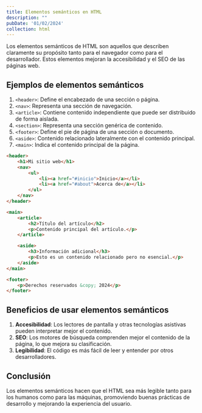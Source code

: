 ```yaml
---
title: Elementos semánticos en HTML
description: ""
pubDate: '01/02/2024'
collection: html
---
```


Los elementos semánticos de HTML son aquellos que describen claramente su propósito tanto para el navegador como para el desarrollador. Estos elementos mejoran la accesibilidad y el SEO de las páginas web.

## Ejemplos de elementos semánticos

1. `<header>`: Define el encabezado de una sección o página.
2. `<nav>`: Representa una sección de navegación.
3. `<article>`: Contiene contenido independiente que puede ser distribuido de forma aislada.
4. `<section>`: Representa una sección genérica de contenido.
5. `<footer>`: Define el pie de página de una sección o documento.
6. `<aside>`: Contenido relacionado lateralmente con el contenido principal.
7. `<main>`: Indica el contenido principal de la página.

```html
<header>
    <h1>Mi sitio web</h1>
    <nav>
        <ul>
            <li><a href="#inicio">Inicio</a></li>
            <li><a href="#about">Acerca de</a></li>
        </ul>
    </nav>
</header>

<main>
    <article>
        <h2>Título del artículo</h2>
        <p>Contenido principal del artículo.</p>
    </article>

    <aside>
        <h3>Información adicional</h3>
        <p>Esto es un contenido relacionado pero no esencial.</p>
    </aside>
</main>

<footer>
    <p>Derechos reservados &copy; 2024</p>
</footer>
```

## Beneficios de usar elementos semánticos

1. **Accesibilidad**: Los lectores de pantalla y otras tecnologías asistivas pueden interpretar mejor el contenido.
2. **SEO**: Los motores de búsqueda comprenden mejor el contenido de la página, lo que mejora su clasificación.
3. **Legibilidad**: El código es más fácil de leer y entender por otros desarrolladores.

## Conclusión

Los elementos semánticos hacen que el HTML sea más legible tanto para los humanos como para las máquinas, promoviendo buenas prácticas de desarrollo y mejorando la experiencia del usuario.

